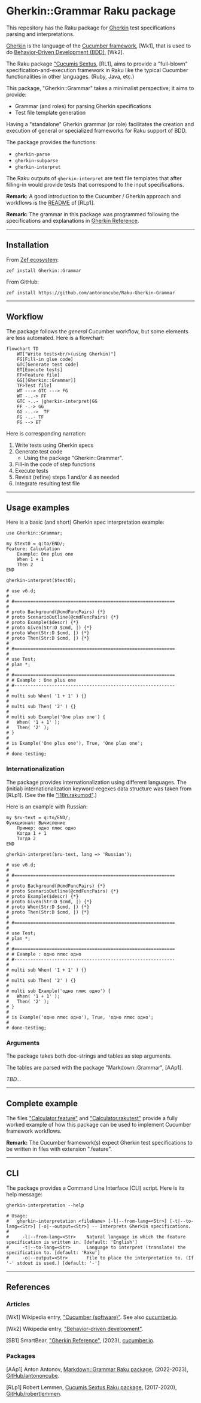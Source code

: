 # Gherkin::Grammar Raku package

This repository has the Raku package for 
[Gherkin](https://en.wikipedia.org/wiki/Cucumber_(software)#Gherkin_language)
test specifications parsing and interpretations.

[Gherkin](https://en.wikipedia.org/wiki/Cucumber_(software)#Gherkin_language)
is the language of the 
[Cucumber framework](https://cucumber.io), [Wk1],
that is used to do
[Behavior-Driven Development (BDD)](https://en.wikipedia.org/wiki/Behavior-driven_development), [Wk2].

The Raku package 
["Cucumis Sextus](https://github.com/robertlemmen/raku-cucumis-sextus), [RL1],
aims to provide a "full-blown" specification-and-execution framework in Raku like the typical 
Cucumber functionalities in other languages. (Ruby, Java, etc.) 

This package, "Gherkin::Grammar" takes a minimalist perspective; it aims to provide:

- Grammar (and roles) for parsing Gherkin specifications 
- Test file template generation 

Having a "standalone" Gherkin grammar (or role) facilitates the creation and execution
of general or specialized frameworks for Raku support of BDD.

The package provides the functions:

- `gherkin-parse`
- `gherkin-subparse`
- `gherkin-interpret`

The Raku outputs of `gherkin-interpret` are test file templates that after filling-in
would provide tests that correspond to the input specifications.

**Remark:** A good introduction to the Cucumber / Gherkin approach and workflows is the 
[README](https://github.com/robertlemmen/raku-cucumis-sextus#readme)
of [RLp1].

**Remark:** The grammar in this package was programmed following the specifications and 
explanations in 
[Gherkin Reference](https://cucumber.io/docs/gherkin/reference/).

------

## Installation

From [Zef ecosystem](https://raku.land):

```
zef install Gherkin::Grammar
```

From GitHub:

```
zef install https://github.com/antononcube/Raku-Gherkin-Grammar
```

------

## Workflow

The package follows the *general* Cucumber workflow, but some elements are less automated.
Here is a flowchart:

```mermaid
flowchart TD
    WT["Write tests<br/>(using Gherkin)"] 
    FG[Fill-in glue code]
    GTC[Generate test code]
    ET[Execute tests]
    FF>Feature file]
    GG[[Gherkin::Grammar]]
    TF>Test file]
    WT ---> GTC ---> FG
    WT -..-> FF
    GTC -..- |gherkin-interpret|GG
    FF -.-> GG
    GG -..->  TF
    FG -..- TF
    FG --> ET
```

Here is corresponding narration:

1. Write tests using Gherkin specs
2. Generate test code
   - Using the package "Gherkin::Grammar".
3. Fill-in the code of step functions
4. Execute tests
5. Revisit (refine) steps 1 and/or 4 as needed
6. Integrate resulting test file 


------

## Usage examples

Here is a basic (and short) Gherkin spec interpretation example:

```perl6
use Gherkin::Grammar;

my $text0 = q:to/END/;
Feature: Calculation
    Example: One plus one
    When 1 + 1
    Then 2
END

gherkin-interpret($text0);
```
```
# use v6.d;
# 
# #============================================================
# 
# proto Background(@cmdFuncPairs) {*}
# proto ScenarioOutline(@cmdFuncPairs) {*}
# proto Example($descr) {*}
# proto Given(Str:D $cmd, |) {*}
# proto When(Str:D $cmd, |) {*}
# proto Then(Str:D $cmd, |) {*}
# 
# #============================================================
# 
# use Test;
# plan *;
# 
# #============================================================
# # Example : One plus one
# #------------------------------------------------------------
# 
# multi sub When( '1 + 1' ) {}
# 
# multi sub Then( '2' ) {}
# 
# multi sub Example('One plus one') {
# 	When( '1 + 1' );
# 	Then( '2' );
# }
# 
# is Example('One plus one'), True, 'One plus one';
# 
# done-testing;
```

### Internationalization

The package provides internationalization using different languages.
The (initial) internationalization keyword-regexes data structure was taken from [RLp1].
(See the file ["I18n.rakumod"](https://github.com/robertlemmen/raku-cucumis-sextus/blob/master/lib/CucumisSextus/I18n.rakumod).)

Here is an example with Russian:


```perl6
my $ru-text = q:to/END/;
Функционал: Вычисление
    Пример: одно плюс одно
    Когда 1 + 1
    Тогда 2
END

gherkin-interpret($ru-text, lang => 'Russian');
```
```
# use v6.d;
# 
# #============================================================
# 
# proto Background(@cmdFuncPairs) {*}
# proto ScenarioOutline(@cmdFuncPairs) {*}
# proto Example($descr) {*}
# proto Given(Str:D $cmd, |) {*}
# proto When(Str:D $cmd, |) {*}
# proto Then(Str:D $cmd, |) {*}
# 
# #============================================================
# 
# use Test;
# plan *;
# 
# #============================================================
# # Example : одно плюс одно
# #------------------------------------------------------------
# 
# multi sub When( '1 + 1' ) {}
# 
# multi sub Then( '2' ) {}
# 
# multi sub Example('одно плюс одно') {
# 	When( '1 + 1' );
# 	Then( '2' );
# }
# 
# is Example('одно плюс одно'), True, 'одно плюс одно';
# 
# done-testing;
```

### Arguments

The package takes both doc-strings and tables as step arguments.

The tables are parsed with the package "Markdown::Grammar", [AAp1].

*TBD...*

------

## Complete example

The files 
["Calculator.feature"](./resources/Calculator.feature) 
and
["Calculator.rakutest"](./resources/Calculator.rakutest)
provide a fully worked example of how this package can be used 
to implement Cucumber framework workflows.

**Remark:** The Cucumber framework(s) expect Gherkin test specifications to be written in 
files with extension ".feature".

------

## CLI

The package provides a Command Line Interface (CLI) script. Here is its help message:

```shell
gherkin-interpretation --help
```
```
# Usage:
#   gherkin-interpretation <fileName> [-l|--from-lang=<Str>] [-t|--to-lang=<Str>] [-o|--output=<Str>] -- Interprets Gherkin specifications.
#   
#     -l|--from-lang=<Str>    Natural language in which the feature specification is written in. [default: 'English']
#     -t|--to-lang=<Str>      Language to interpret (translate) the specification to. [default: 'Raku']
#     -o|--output=<Str>       File to place the interpretation to. (If '-' stdout is used.) [default: '-']
```

------

## References

### Articles

[Wk1] Wikipedia entry,
["Cucumber (software)"](https://en.wikipedia.org/wiki/Cucumber_(software)).
See also [cucumber.io](https://cucumber.io).

[Wk2] Wikipedia entry,
["Behavior-driven development"](https://en.wikipedia.org/wiki/Behavior-driven_development).

[SB1] SmartBear,
["Gherkin Reference"](https://cucumber.io/docs/gherkin/reference/),
(2023),
[cucumber.io](https://cucumber.io).

### Packages 

[AAp1] Anton Antonov,
[Markdown::Grammar Raku package](https://github.com/antononcube/Raku-Markdown-Grammar),
(2022-2023),
[GitHub/antononcube](https://github.com/antononcube).

[RLp1] Robert Lemmen,
[Cucumis Sextus Raku package](https://github.com/robertlemmen/raku-cucumis-sextus),
(2017-2020),
[GitHub/robertlemmen](https://github.com/robertlemmen).
